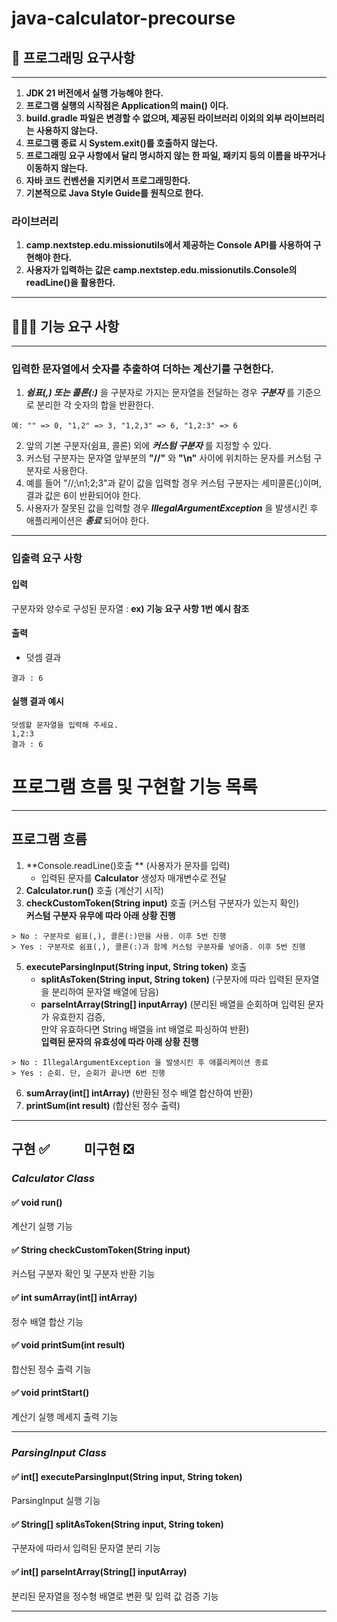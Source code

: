 # java-calculator-precourse

## 📌 프로그래밍 요구사항
***
1. **JDK 21 버전에서 실행 가능해야 한다.**
2. **프로그램 실행의 시작점은 Application의 main() 이다.**
3. **build.gradle 파일은 변경할 수 없으며, 제공된 라이브러리 이외의 외부 라이브러리는 사용하지 않는다.**
4. **프로그램 종료 시 System.exit()를 호출하지 않는다.**
5. **프로그래밍 요구 사항에서 달리 명시하지 않는 한 파일, 패키지 등의 이름을 바꾸거나 이동하지 않는다.**
6. **자바 코드 컨벤션을 지키면서 프로그래밍한다.**
7. **기본적으로 Java Style Guide를 원칙으로 한다.**

### 라이브러리
1. **camp.nextstep.edu.missionutils에서 제공하는 Console API를 사용하여 구현해야 한다.**
2. **사용자가 입력하는 값은 camp.nextstep.edu.missionutils.Console의 readLine()을 활용한다.**
***


## 🙋🏻‍♂️ 기능 요구 사항
***
###  입력한 문자열에서 숫자를 추출하여 더하는 계산기를 구현한다.

1. _**쉼표(,) 또는 콜론(:)**_ 을 구분자로 가지는 문자열을 전달하는 경우 _**구분자**_ 를 기준으로 분리한 각 숫자의 합을 반환한다.
```
예: "" => 0, "1,2" => 3, "1,2,3" => 6, "1,2:3" => 6
```
2. 앞의 기본 구분자(쉼표, 콜론) 외에 _**커스텀 구분자**_ 를 지정할 수 있다. <br>
3. 커스텀 구분자는 문자열 앞부분의 **"//"** 와 **"\n"** 사이에 위치하는 문자를 커스텀 구분자로 사용한다. <br>
4. 예를 들어 "//;\n1;2;3"과 같이 값을 입력할 경우 커스텀 구분자는 세미콜론(;)이며, 결과 값은 6이 반환되어야 한다. <br>
5. 사용자가 잘못된 값을 입력할 경우 _**IllegalArgumentException**_ 을 발생시킨 후 애플리케이션은 _**종료**_ 되어야 한다.
***

### 입출력 요구 사항
#### 입력
구분자와 양수로 구성된 문자열 : **ex) 기능 요구 사항 1번 예시 참조**
#### 출력
* 덧셈 결과
```
결과 : 6
```
#### 실행 결과 예시
```
덧셈할 문자열을 입력해 주세요.
1,2:3
결과 : 6
```


# 프로그램 흐름 및 구현할 기능 목록
***
## 프로그램 흐름
1. **Console.readLine()호출 ** (사용자가 문자를 입력)
    - 입력된 문자를 **Calculator** 생성자 매개변수로 전달
3. **Calculator.run()** 호출 (계산기 시작)
4. **checkCustomToken(String input)** 호출 (커스텀 구분자가 있는지 확인) <br>
   **커스텀 구분자 유무에 따라 아래 상황 진행**

```
> No : 구분자로 쉼표(,), 콜론(:)만을 사용. 이후 5번 진행
> Yes : 구분자로 쉼표(,), 콜론(:)과 함께 커스텀 구분자를 넣어줌. 이후 5번 진행
```
5. **executeParsingInput(String input, String token)** 호출
    - **splitAsToken(String input, String token)** (구분자에 따라 입력된 문자열을 분리하여 문자열 배열에 담음)
    - **parseIntArray(String[] inputArray)** (분리된 배열을 순회하며 입력된 문자가 유효한지 검증,<br>
      만약 유효하다면 String 배열을 int 배열로 파싱하여 반환) <br>
      **입력된 문자의 유효성에 따라 아래 상황 진행** <br>

```
> No : IllegalArgumentException 을 발생시킨 후 애플리케이션 종료
> Yes : 순회. 단, 순회가 끝나면 6번 진행
```

6. **sumArray(int[] intArray)** (반환된 정수 배열 합산하여 반환)
7. **printSum(int result)** (합산된 정수 출력)
***


## 구현 ✅&nbsp;&nbsp;&nbsp;&nbsp;&nbsp;&nbsp;&nbsp;&nbsp;&nbsp;&nbsp; 미구현 ❎

### _**Calculator Class**_
#### ✅ void run()
계산기 실행 기능
#### ✅ String checkCustomToken(String input)
커스텀 구분자 확인 및 구분자 반환 기능
#### ✅ int sumArray(int[] intArray)
정수 배열 합산 기능
#### ✅ void printSum(int result)
합산된 정수 출력 기능
#### ✅ void printStart()
계산기 실행 메세지 출력 기능
***

### _**ParsingInput Class**_
#### ✅ int[] executeParsingInput(String input, String token)
ParsingInput 실행 기능
#### ✅ String[] splitAsToken(String input, String token)
구분자에 따라서 입력된 문자열 분리 기능
#### ✅ int[] parseIntArray(String[] inputArray)
분리된 문자열을 정수형 배열로 변환 및 입력 값 검증 기능
***
